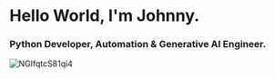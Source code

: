 # Hello World, I'm Johnny. 
### Python Developer, Automation & Generative AI Engineer.
![NGIfqtcS81qi4](https://github.com/user-attachments/assets/30a9a6c5-8d75-480e-b202-a34a6b0dd454)
